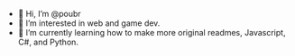 - 👋 Hi, I’m @poubr
- 👀 I’m interested in web and game dev.
- 🌱 I’m currently learning how to make more original readmes, Javascript, C#, and Python.
